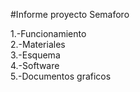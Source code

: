 #Informe proyecto Semaforo

1.-Funcionamiento <br>
2.-Materiales <br>
3.-Esquema <br>
4.-Software <br>
5.-Documentos graficos <br>
